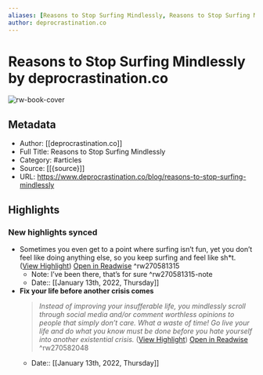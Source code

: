```yaml
---
aliases: [Reasons to Stop Surfing Mindlessly, Reasons to Stop Surfing Mindlessly]
author: deprocrastination.co
---
```

# Reasons to Stop Surfing Mindlessly by deprocrastination.co

![rw-book-cover](https://readwise-assets.s3.amazonaws.com/static/images/article4.6bc1851654a0.png)

## Metadata
- Author: [[deprocrastination.co]]
- Full Title: Reasons to Stop Surfing Mindlessly
- Category: #articles
- Source: [[{source}]]
- URL: https://www.deprocrastination.co/blog/reasons-to-stop-surfing-mindlessly

## Highlights
### New highlights synced
- Sometimes you even get to a point where surfing isn’t fun, yet you don’t feel like doing anything else, so you keep surfing and feel like sh*t. ([View Highlight](https://read.readwise.io/read/01fsa7krhc8gs5wp6h50j63cw1)) [Open in Readwise](https://readwise.io/open/270581315) ^rw270581315
    - Note: I’ve been there, that’s for sure ^rw270581315-note
    - Date:: [[January 13th, 2022, Thursday]]
- **Fix your life before another crisis comes**
  > *Instead of improving your insufferable life, you mindlessly scroll through social media and/or comment worthless opinions to people that simply don’t care. What a waste of time! Go live your life and do what you know must be done before you hate yourself into another existential crisis.* ([View Highlight](https://read.readwise.io/read/01fsa7vdamyqwtm5x5styq4mxs)) [Open in Readwise](https://readwise.io/open/270582048) ^rw270582048
    - Date:: [[January 13th, 2022, Thursday]]

